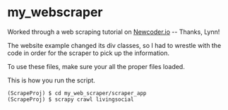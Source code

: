 my_webscraper
=============

Worked through a web scraping tutorial on [Newcoder.io](http://newcoder.io/scrape/) -- Thanks, Lynn!

The website example changed its div classes, so I had to wrestle with the code in order for the scraper to pick up the information. 

To use these files, make sure your all the proper files loaded.

This is how you run the script.

```language-python
(ScrapeProj) $ cd my_web_scraper/scraper_app
(ScrapeProj) $ scrapy crawl livingsocial
```

